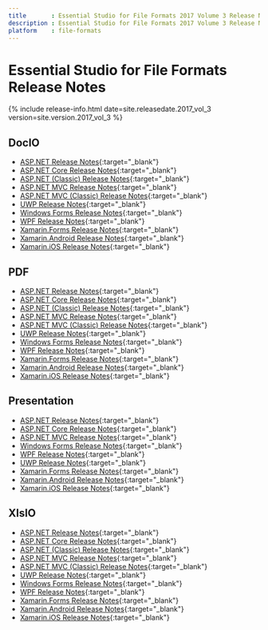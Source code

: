 ```yaml
---
title		: Essential Studio for File Formats 2017 Volume 3 Release Notes
description	: Essential Studio for File Formats 2017 Volume 3 Release Notes
platform	: file-formats
---
```


# Essential Studio for File Formats Release Notes

{% include release-info.html date=site.releasedate.2017_vol_3 version=site.version.2017_vol_3 %} 

## DocIO

* [ASP.NET Release Notes](/aspnet/release-notes/15.3.0.26#docio){:target="_blank"}
* [ASP.NET Core Release Notes](/aspnet-core/release-notes/15.3.0.26#docio){:target="_blank"}
* [ASP.NET (Classic) Release Notes](/aspnet-classic/release-notes/15.3.0.26#docio){:target="_blank"}
* [ASP.NET MVC Release Notes](/aspnetmvc/release-notes/15.3.0.26#docio){:target="_blank"}
* [ASP.NET MVC (Classic) Release Notes](/aspnetmvc-classic/release-notes/15.3.0.26#docio){:target="_blank"}
* [UWP Release Notes](/uwp/release-notes/15.3.0.26#docio){:target="_blank"}
* [Windows Forms Release Notes](/windowsforms/release-notes/15.3.0.26#docio){:target="_blank"}
* [WPF Release Notes](/wpf/release-notes/15.3.0.26#docio){:target="_blank"}
* [Xamarin.Forms Release Notes](/xamarin/release-notes/15.3.0.26#docio){:target="_blank"}
* [Xamarin.Android Release Notes](/xamarin-android/release-notes/15.3.0.26#docio){:target="_blank"}
* [Xamarin.iOS Release Notes](/xamarin-ios/release-notes/15.3.0.26#docio){:target="_blank"}

## PDF

* [ASP.NET Release Notes](/aspnet/release-notes/15.3.0.26#pdf){:target="_blank"}
* [ASP.NET Core Release Notes](/aspnet-core/release-notes/15.3.0.26#pdf){:target="_blank"}
* [ASP.NET (Classic) Release Notes](/aspnet-classic/release-notes/15.3.0.26#pdf){:target="_blank"}
* [ASP.NET MVC Release Notes](/aspnetmvc/release-notes/15.3.0.26#pdf){:target="_blank"}
* [ASP.NET MVC (Classic) Release Notes](/aspnetmvc-classic/release-notes/15.3.0.26#pdf){:target="_blank"}
* [UWP Release Notes](/uwp/release-notes/15.3.0.26#pdf){:target="_blank"}
* [Windows Forms Release Notes](/windowsforms/release-notes/15.3.0.26#pdf){:target="_blank"}
* [WPF Release Notes](/wpf/release-notes/15.3.0.26#pdf){:target="_blank"}
* [Xamarin.Forms Release Notes](/xamarin/release-notes/15.3.0.26#pdf){:target="_blank"}
* [Xamarin.Android Release Notes](/xamarin-android/release-notes/15.3.0.26#pdf){:target="_blank"}
* [Xamarin.iOS Release Notes](/xamarin-ios/release-notes/15.3.0.26#pdf){:target="_blank"}

## Presentation

* [ASP.NET Release Notes](/aspnet/release-notes/15.3.0.26#presentation){:target="_blank"}
* [ASP.NET Core Release Notes](/aspnet-core/release-notes/15.3.0.26#presentation){:target="_blank"}
* [ASP.NET MVC Release Notes](/aspnetmvc/release-notes/15.3.0.26#presentation){:target="_blank"}
* [Windows Forms Release Notes](/windowsforms/release-notes/15.3.0.26#presentation){:target="_blank"}
* [WPF Release Notes](/wpf/release-notes/15.3.0.26#presentation){:target="_blank"}
* [UWP Release Notes](/uwp/release-notes/15.3.0.26#presentation){:target="_blank"}
* [Xamarin.Forms Release Notes](/xamarin/release-notes/15.3.0.26#presentation){:target="_blank"}
* [Xamarin.Android Release Notes](/xamarin-android/release-notes/15.3.0.26#presentation){:target="_blank"}
* [Xamarin.iOS Release Notes](/xamarin-ios/release-notes/15.3.0.26#presentation){:target="_blank"}

## XlsIO

* [ASP.NET Release Notes](/aspnet/release-notes/15.3.0.26#xlsio){:target="_blank"}
* [ASP.NET Core Release Notes](/aspnet-core/release-notes/15.3.0.26#xlsio){:target="_blank"}
* [ASP.NET (Classic) Release Notes](/aspnet-classic/release-notes/15.3.0.26#xlsio){:target="_blank"}
* [ASP.NET MVC Release Notes](/aspnetmvc/release-notes/15.3.0.26#xlsio){:target="_blank"}
* [ASP.NET MVC (Classic) Release Notes](/aspnetmvc-classic/release-notes/15.3.0.26#xlsio){:target="_blank"}
* [UWP Release Notes](/uwp/release-notes/15.3.0.26#xlsio){:target="_blank"}
* [Windows Forms Release Notes](/windowsforms/release-notes/15.3.0.26#xlsio){:target="_blank"}
* [WPF Release Notes](/wpf/release-notes/15.3.0.26#xlsio){:target="_blank"}
* [Xamarin.Forms Release Notes](/xamarin/release-notes/15.3.0.26#xlsio){:target="_blank"}
* [Xamarin.Android Release Notes](/xamarin-android/release-notes/15.3.0.26#xlsio){:target="_blank"}
* [Xamarin.iOS Release Notes](/xamarin-ios/release-notes/15.3.0.26#xlsio){:target="_blank"}